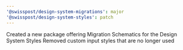 ```yaml
---
'@swisspost/design-system-migrations': major
'@swisspost/design-system-styles': patch
---
```


Created a new package offering Migration Schematics for the Design System Styles
Removed custom input styles that are no longer used
